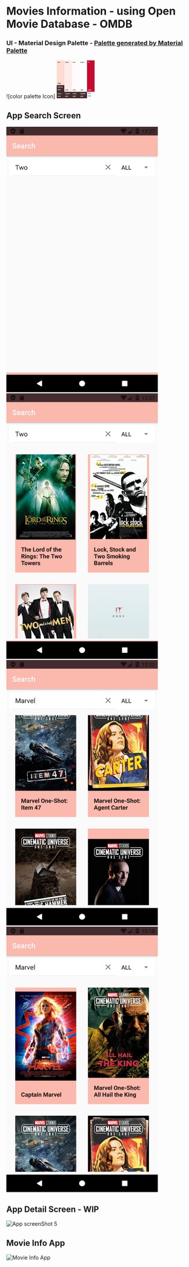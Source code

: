 # Movies Information - using Open Movie Database - OMDB
### UI - Material Design Palette - [Palette generated by Material Palette](https://materialpalette.com/)

<!-- Palette generated by Material Palette - materialpalette.com/ -->
![color palette Icon] 
<img src="./Screenshots/color_pallette.png" width="100px" height="100px"/>

## App Search Screen
<img src="./Screenshots/Screenshot_20200817_002747.png" width="400px" height="700px"/> <img src="./Screenshots/Screenshot_20200817_002750.png" width="400px" height="700px"/>
<img src="./Screenshots/Screenshot_20200817_002221.png" width="400px" height="700px"/> <img src="./Screenshots/Screenshot_20200817_001818.png" width="400px" height="700px"/>


## App Detail Screen - WIP
![App screenShot 5](Screenshots/)


## Movie Info App

![Movie Info App](Screenshots/movie_list_app.gif)
